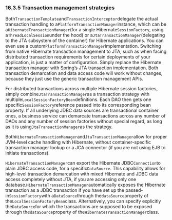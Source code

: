 ### 16.3.5 Transaction management strategies

Both`TransactionTemplate`and`TransactionInterceptor`delegate the actual transaction handling to a`PlatformTransactionManager`instance, which can be a`HibernateTransactionManager`\(for a single Hibernate`SessionFactory`, using a`ThreadLocalSession`under the hood\) or a`JtaTransactionManager`\(delegating to the JTA subsystem of the container\) for Hibernate applications. You can even use a custom`PlatformTransactionManager`implementation. Switching from native Hibernate transaction management to JTA, such as when facing distributed transaction requirements for certain deployments of your application, is just a matter of configuration. Simply replace the Hibernate transaction manager with Spring’s JTA transaction implementation. Both transaction demarcation and data access code will work without changes, because they just use the generic transaction management APIs.

For distributed transactions across multiple Hibernate session factories, simply combine`JtaTransactionManager`as a transaction strategy with multiple`LocalSessionFactoryBean`definitions. Each DAO then gets one specific`SessionFactory`reference passed into its corresponding bean property. If all underlying JDBC data sources are transactional container ones, a business service can demarcate transactions across any number of DAOs and any number of session factories without special regard, as long as it is using`JtaTransactionManager`as the strategy.

Both`HibernateTransactionManager`and`JtaTransactionManager`allow for proper JVM-level cache handling with Hibernate, without container-specific transaction manager lookup or a JCA connector \(if you are not using EJB to initiate transactions\).

`HibernateTransactionManager`can export the Hibernate JDBC`Connection`to plain JDBC access code, for a specific`DataSource`. This capability allows for high-level transaction demarcation with mixed Hibernate and JDBC data access completely without JTA, if you are accessing only one database.`HibernateTransactionManager`automatically exposes the Hibernate transaction as a JDBC transaction if you have set up the passed-in`SessionFactory`with a`DataSource`through the`dataSource`property of the`LocalSessionFactoryBean`class. Alternatively, you can specify explicitly the`DataSource`for which the transactions are supposed to be exposed through the`dataSource`property of the`HibernateTransactionManager`class.

